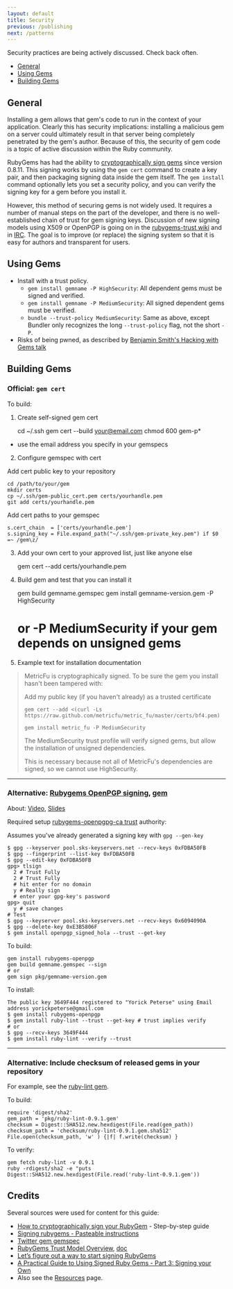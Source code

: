 ```yaml
---
layout: default
title: Security
previous: /publishing
next: /patterns
---
```


Security practices are being actively discussed. Check back often.

* [General](#general)
* [Using Gems](#using_gems)
* [Building Gems](#building_gems)

General
-------

Installing a gem allows that gem's code to run in the context of your
application. Clearly this has security implications: installing a malicious gem
on a server could ultimately result in that server being completely penetrated
by the gem's author. Because of this, the security of gem code is a topic of
active discussion within the Ruby community.

RubyGems has had the ability to [cryptographically sign
gems](http://rubygems.rubyforge.org/rubygems-update/Gem/Security.html) since version 0.8.11. This
signing works by using the `gem cert` command to create a key pair, and then
packaging signing data inside the gem itself. The `gem install` command
optionally lets you set a security policy, and you can verify the signing key
for a gem before you install it.

However, this method of securing gems is not widely used. It requires a number
of manual steps on the part of the developer, and there is no well-established
chain of trust for gem signing keys. Discussion of new signing models using
X509 or OpenPGP is going on in the [rubygems-trust
wiki](https://github.com/rubygems-trust/rubygems.org/wiki/_pages) and
in [IRC](irc://chat.freenode.net/#rubygems-trust). The goal is to improve (or
replace) the signing system so that it is easy for authors and transparent for
users.

Using Gems
-------

* Install with a trust policy.
  * `gem install gemname -P HighSecurity`: All dependent gems must be signed and verified.
  * `gem install gemname -P MediumSecurity`: All signed dependent gems must be verified.
  * `bundle --trust-policy MediumSecurity`: Same as above, except Bundler only recognizes
    the long `--trust-policy` flag, not the short `-P`.
* Risks of being pwned, as described by [Benjamin Smith's Hacking with Gems talk](http://lanyrd.com/2013/rulu/scgxzr/)

Building Gems
-------

### Official: `gem cert`

To build:

1) Create self-signed gem cert

    cd ~/.ssh
    gem cert --build your@email.com
    chmod 600 gem-p*

- use the email address you specify in your gemspecs

2) Configure gemspec with cert

Add cert public key to your repository

    cd /path/to/your/gem
    mkdir certs
    cp ~/.ssh/gem-public_cert.pem certs/yourhandle.pem
    git add certs/yourhandle.pem

Add cert paths to your gemspec

    s.cert_chain  = ['certs/yourhandle.pem']
    s.signing_key = File.expand_path("~/.ssh/gem-private_key.pem") if $0 =~ /gem\z/

3) Add your own cert to your approved list, just like anyone else

    gem cert --add certs/yourhandle.pem

4) Build gem and test that you can install it

    gem build gemname.gemspec
    gem install gemname-version.gem -P HighSecurity
    # or -P MediumSecurity if your gem depends on unsigned gems

5) Example text for installation documentation

> MetricFu is cryptographically signed. To be sure the gem you install hasn't been tampered with:
>
> Add my public key (if you haven't already) as a trusted certificate
>
> `gem cert --add <(curl -Ls https://raw.github.com/metricfu/metric_fu/master/certs/bf4.pem)`
>
> `gem install metric_fu -P MediumSecurity`
>
> The MediumSecurity trust profile will verify signed gems, but allow the installation of unsigned dependencies.
>
> This is necessary because not all of MetricFu's dependencies are signed, so we cannot use HighSecurity.

-------

### Alternative: [Rubygems OpenPGP signing](https://web.archive.org/web/20130914152133/http://www.rubygems-openpgp-ca.org/), [gem](https://github.com/grant-olson/rubygems-openpgp)

About: [Video](https://vimeo.com/59297058), [Slides](https://docs.google.com/a/grant-olson.net/viewer?a=v&pid=sites&srcid=Z3JhbnQtb2xzb24ubmV0fGdyYW50LXMtc3R1ZmZ8Z3g6MTg5MWZkNjU3ZGEyZDY5Yg)

Required setup [rubygems-openpgpg-ca trust](https://desolate-spire-6189.herokuapp.com/blog/the-complete-guide-to-verifying-gems-with-rubygems-openpgp.html) authority:

Assumes you've already generated a signing key with `gpg --gen-key`

    $ gpg --keyserver pool.sks-keyservers.net --recv-keys 0xFDBA50FB
    $ gpg --fingerprint --list-key 0xFDBA50FB
    $ gpg --edit-key 0xFDBA50FB
    gpg> tlsign
      2 # Trust Fully
      2 # Trust Fully
      # hit enter for no domain
      y # Really sign
      # enter your gpg-key's password
    gpg> quit
      y # save changes
    # Test
    $ gpg --keyserver pool.sks-keyservers.net --recv-keys 0x6094090A
    $ gpg --delete-key 0xE3B5806F
    $ gem install openpgp_signed_hola --trust --get-key


To build:

    gem install rubygems-openpgp
    gem build gemname.gemspec --sign
    # or
    gem sign pkg/gemname-version.gem

To install:

    The public key 3649F444 registered to "Yorick Peterse" using Email address yorickpeterse@gmail.com
    $ gem install rubygems-openpgp
    $ gem install ruby-lint --trust --get-key # trust implies verify
    # or
    $ gpg --recv-keys 3649F444
    $ gem install ruby-lint --verify --trust

------

### Alternative: Include checksum of released gems in your repository

For example, see the [ruby-lint gem](https://github.com/YorickPeterse/ruby-lint/blob/0858d8f841f604398f40ba3a40777d68c03a543b/task/checksum.rake).

To build:

    require 'digest/sha2'
    gem_path = 'pkg/ruby-lint-0.9.1.gem'
    checksum = Digest::SHA512.new.hexdigest(File.read(gem_path))
    checksum_path = 'checksum/ruby-lint-0.9.1.gem.sha512'
    File.open(checksum_path, 'w' ) {|f| f.write(checksum) }

To verify:

    gem fetch ruby-lint -v 0.9.1
    ruby -rdigest/sha2 -e "puts Digest::SHA512.new.hexdigest(File.read('ruby-lint-0.9.1.gem'))

Credits
-------

Several sources were used for content for this guide:

* [How to cryptographically sign your RubyGem](http://www.benjaminfleischer.com/2013/11/08/how-to-sign-your-rubygem-cert/) - Step-by-step guide
* [Signing rubygems - Pasteable instructions](http://developer.zendesk.com/blog/2013/02/03/signing-gems/)
* [Twitter gem gemspec](https://github.com/sferik/twitter/blob/master/twitter.gemspec)
* [RubyGems Trust Model Overview](https://github.com/rubygems-trust/rubygems.org/wiki/Overview), [doc](http://goo.gl/ybFIO)
* [Let’s figure out a way to start signing RubyGems](http://tonyarcieri.com/lets-figure-out-a-way-to-start-signing-rubygems)
* [A Practical Guide to Using Signed Ruby Gems - Part 3: Signing your Own](http://blog.meldium.com/home/2013/3/6/signing-gems-how-to)
* Also see the [Resources](/resources) page.
